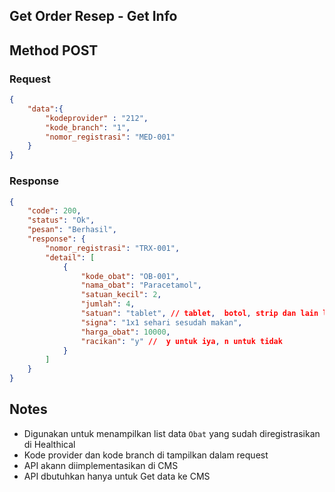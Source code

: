 ## Get Order Resep - Get Info

## Method POST
### Request
```json
{
    "data":{
        "kodeprovider" : "212",
        "kode_branch": "1",
        "nomor_registrasi": "MED-001"
    }
}
```

### Response
```json
{
    "code": 200,
    "status": "Ok",
    "pesan": "Berhasil",
    "response": {
        "nomor_registrasi": "TRX-001",
        "detail": [
            {
                "kode_obat": "OB-001",
                "nama_obat": "Paracetamol",
                "satuan_kecil": 2,
                "jumlah": 4,
                "satuan": "tablet", // tablet,  botol, strip dan lain lain
                "signa": "1x1 sehari sesudah makan",
                "harga_obat": 10000,
                "racikan": "y" //  y untuk iya, n untuk tidak
            }
        ]
    }
}
```

## Notes
- Digunakan untuk menampilkan list data `Obat` yang sudah diregistrasikan di Healthical
- Kode provider dan kode branch di tampilkan dalam request
- API akann diimplementasikan di CMS
- API dbutuhkan hanya untuk Get data ke CMS